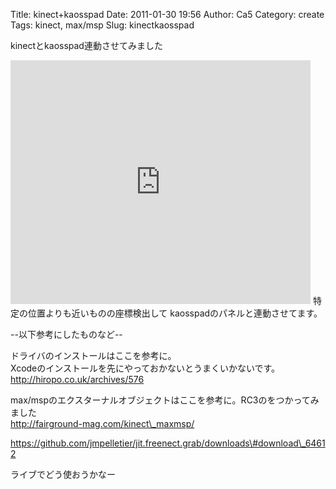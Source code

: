 Title: kinect+kaosspad
Date: 2011-01-30 19:56
Author: Ca5
Category: create
Tags: kinect, max/msp
Slug: kinectkaosspad

kinectとkaosspad連動させてみました  

<iframe title="YouTube video player" class="youtube-player" type="text/html" width="480" height="390" src="http://www.youtube.com/embed/ktnbFFBKOpE" frameborder="0" allowfullscreen></iframe>  
特定の位置よりも近いものの座標検出して  
kaosspadのパネルと連動させてます。

--以下参考にしたものなど--

ドライバのインストールはここを参考に。  
Xcodeのインストールを先にやっておかないとうまくいかないです。  
http://hiropo.co.uk/archives/576

max/mspのエクスターナルオブジェクトはここを参考に。RC3のをつかってみました  
http://fairground-mag.com/kinect\_maxmsp/  

https://github.com/jmpelletier/jit.freenect.grab/downloads\#download\_64612

ライブでどう使おうかなー
